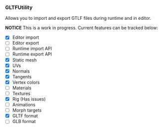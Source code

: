 ### GLTFUtility
Allows you to import and export GTLF files during runtime and in editor.

**NOTICE** This is a work in progress. Current features can be tracked below:

- [x] Editor import
- [ ] Editor export
- [ ] Runtime import API
- [ ] Runtime export API
- [x] Static mesh
- [x] UVs
- [x] Normals
- [x] Tangents
- [x] Vertex colors
- [ ] Materials
- [ ] Textures
- [x] Rig (Has issues)
- [ ] Animations
- [ ] Morph targets
- [x] GLTF format
- [ ] GLB format
